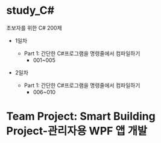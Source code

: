 # study_C#
초보자를 위한 C# 200제

- 1일차
    - Part 1: 간단한 C#프로그램을 명령줄에서 컴파일하기
        - 001~005

- 2일차
    - Part 1: 간단한 C#프로그램을 명령줄에서 컴파일하기
        - 006~010

# Team Project: Smart Building Project-관리자용 WPF 앱 개발
